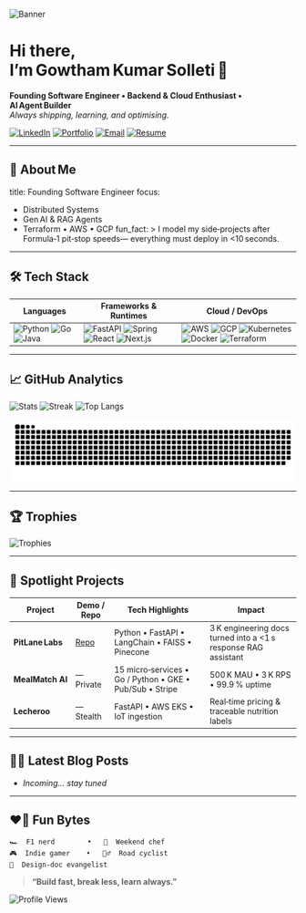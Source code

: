 
![Banner](https://raw.githubusercontent.com/gowtham012/gowtham012/assets/header_wave.gif)

# Hi there, I’m Gowtham Kumar Solleti 👋  

**Founding Software Engineer • Backend & Cloud Enthusiast • AI Agent Builder**  
_Always shipping, learning, and optimising._

[![LinkedIn](https://img.shields.io/badge/LinkedIn-0A66C2?style=for-the-badge&logo=linkedin&logoColor=white)](https://www.linkedin.com/in/gowtham-kumar-solleti/)
[![Portfolio](https://img.shields.io/badge/Portfolio-F9721E?style=for-the-badge&logo=vercel&logoColor=white)](https://gowtham012.github.io/Portfolio-main/)
[![Email](https://img.shields.io/badge/Email-D14836?style=for-the-badge&logo=gmail&logoColor=white)](mailto:gouthamsolleti3@gmail.com)
[![Resume](https://img.shields.io/badge/Resume-PDF-4E5EE4?style=for-the-badge&logo=adobeacrobatreader&logoColor=white)](https://github.com/gowtham012/gk4.pdf)

---

## 🚀 About Me

title: Founding Software Engineer
focus:
  - Distributed Systems
  - Gen AI & RAG Agents
  - Terraform • AWS • GCP
fun_fact: >
  I model my side‑projects after Formula‑1 pit‑stop speeds—
  everything must deploy in <10 seconds.


---

## 🛠️ Tech Stack

| Languages                                                                                                                                                                                                                                                    | Frameworks & Runtimes                                                                                                                                                                                                                                                                                                                                                         | Cloud / DevOps                                                                                                                                                                                                                                                                                                                                                                                                                                           |
| ------------------------------------------------------------------------------------------------------------------------------------------------------------------------------------------------------------------------------------------------------------ | ----------------------------------------------------------------------------------------------------------------------------------------------------------------------------------------------------------------------------------------------------------------------------------------------------------------------------------------------------------------------------- | -------------------------------------------------------------------------------------------------------------------------------------------------------------------------------------------------------------------------------------------------------------------------------------------------------------------------------------------------------------------------------------------------------------------------------------------------------- |
| ![Python](https://img.shields.io/badge/Python-3776AB?style=flat\&logo=python\&logoColor=white) ![Go](https://img.shields.io/badge/Go-00ADD8?style=flat\&logo=go) ![Java](https://img.shields.io/badge/Java-007396?style=flat\&logo=openjdk\&logoColor=white) | ![FastAPI](https://img.shields.io/badge/FastAPI-009688?style=flat\&logo=fastapi\&logoColor=white) ![Spring](https://img.shields.io/badge/Spring-6DB33F?style=flat\&logo=spring\&logoColor=white) ![React](https://img.shields.io/badge/React-20232a?style=flat\&logo=react\&logoColor=61DAFB) ![Next.js](https://img.shields.io/badge/Next.js-000?style=flat\&logo=nextdotjs) | ![AWS](https://img.shields.io/badge/AWS-232F3E?style=flat\&logo=amazonaws) ![GCP](https://img.shields.io/badge/GCP-4285F4?style=flat\&logo=googlecloud) ![Kubernetes](https://img.shields.io/badge/Kubernetes-326CE5?style=flat\&logo=kubernetes\&logoColor=white) ![Docker](https://img.shields.io/badge/Docker-2496ED?style=flat\&logo=docker\&logoColor=white) ![Terraform](https://img.shields.io/badge/Terraform-7B42BC?style=flat\&logo=terraform) |

---

## 📈 GitHub Analytics

![Stats](https://github-readme-stats.vercel.app/api?username=gowtham012\&show_icons=true\&theme=tokyonight\&hide_border=true)
![Streak](https://github-readme-streak-stats.herokuapp.com/?user=gowtham012\&theme=tokyonight\&hide_border=true)
![Top Langs](https://github-readme-stats.vercel.app/api/top-langs/?username=gowtham012\&layout=compact\&theme=tokyonight\&hide_border=true)

![Contribution Snake](https://raw.githubusercontent.com/Platane/snk/output/github-contribution-grid-snake.svg)

---

## 🏆 Trophies

![Trophies](https://github-profile-trophy.vercel.app/?username=gowtham012\&theme=verdant\&column=7\&no-frame=true)

---

## 🌟 Spotlight Projects

| Project          | Demo / Repo                                        | Tech Highlights                                          | Impact                                                         |
| ---------------- | -------------------------------------------------- | -------------------------------------------------------- | -------------------------------------------------------------- |
| **PitLane Labs** | [Repo](https://github.com/gowtham012/PitLane-Labs) | Python • FastAPI • LangChain • FAISS • Pinecone          | 3 K engineering docs turned into a <1 s response RAG assistant |
| **MealMatch AI** | — Private                                          | 15 micro‑services • Go / Python • GKE • Pub/Sub • Stripe | 500 K MAU • 3 K RPS • 99.9 % uptime                            |
| **Lecheroo**     | — Stealth                                          | FastAPI • AWS EKS • IoT ingestion                        | Real‑time pricing & traceable nutrition labels                 |

---

## ✍🏼 Latest Blog Posts

<!-- BLOG-POST-LIST:START -->

* *Incoming… stay tuned*

<!-- BLOG-POST-LIST:END -->

---

## ❤️‍🔥 Fun Bytes

```
🏎  F1 nerd        •   🥘  Weekend chef  
🎮  Indie gamer    •   🚴‍♂️  Road cyclist  
📓  Design‑doc evangelist
```

> **“Build fast, break less, learn always.”**

![Profile Views](https://komarev.com/ghpvc/?username=gowtham012\&style=flat\&color=FB6D0B)

```
```

